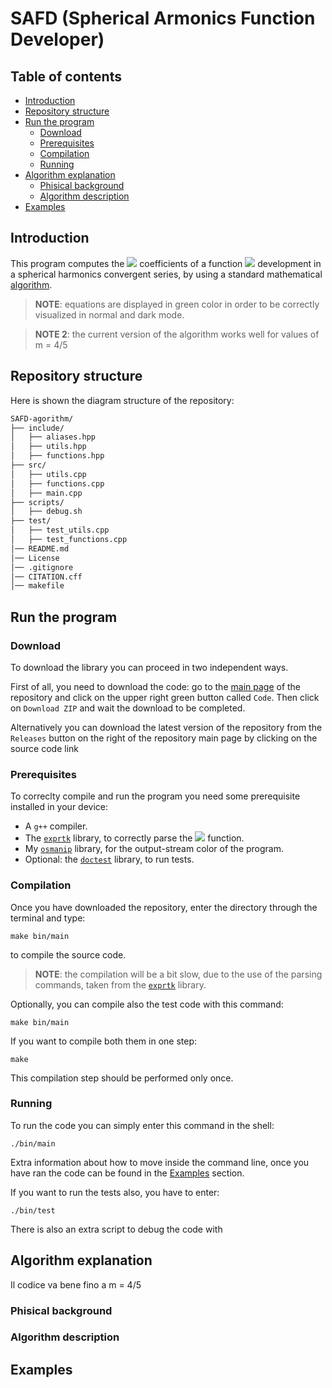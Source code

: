# SAFD (Spherical Armonics Function Developer)

## Table of contents

- [Introduction](#Introduction)
- [Repository structure](#repository-structure)
- [Run the program](#run-the-program)
  - [Download](#download)
  - [Prerequisites](#prerequisites)
  - [Compilation](#compilation)
  - [Running](#running)
- [Algorithm explanation](#algorithm-explanation)
  - [Phisical background](#phisical-background)
  - [Algorithm description](#algorithm-description)
- [Examples](#examples)

## Introduction

This program computes the <img src="https://render.githubusercontent.com/render/math?math=\color{green}{f_{m,l}}"> coefficients of a function <img src="https://render.githubusercontent.com/render/math?math=\color{green}{f(\theta, \phi)}"> development in a spherical harmonics convergent series, by using a standard mathematical [algorithm](#algorithm-description).

> **NOTE**: equations are displayed in green color in order to be correctly visualized in normal and dark mode.

> **NOTE 2**: the current version of the algorithm works well for values of m = 4/5

## Repository structure

Here is shown the diagram structure of the repository:

```txt
SAFD-agorithm/
├── include/
│   ├── aliases.hpp
│   ├── utils.hpp
│   ├── functions.hpp
├── src/
│   ├── utils.cpp
│   ├── functions.cpp
│   ├── main.cpp
├── scripts/
│   ├── debug.sh
├── test/
│   ├── test_utils.cpp
│   ├── test_functions.cpp
│── README.md
│── License
│── .gitignore
│── CITATION.cff
│── makefile
```

## Run the program

### Download

To download the library you can proceed in two independent ways.

First of all, you need to download the code: go to the [main page](https://github.com/JustWhit3/SAFD-algorithm) of the repository and click on the upper right green button called `Code`. Then click on `Download ZIP` and wait the download to be completed.

Alternatively you can download the latest version of the repository from the ``Releases`` button on the right of the repository main page by clicking on the source code link
### Prerequisites

To correclty compile and run the program you need some prerequisite installed in your device:

- A `g++` compiler.
- The [`exprtk`](https://github.com/ArashPartow/exprtk) library, to correctly parse the <img src="https://render.githubusercontent.com/render/math?math=\color{green}{f(\theta, \phi)}"> function.
- My [`osmanip`](https://github.com/JustWhit3/osmanip) library, for the output-stream color of the program.
- Optional: the [`doctest`](https://github.com/doctest/doctest) library, to run tests.

### Compilation

Once you have downloaded the repository, enter the directory through the terminal and type:

```shell
make bin/main
```

to compile the source code.

> **NOTE**: the compilation will be a bit slow, due to the use of the parsing commands, taken from the [`exprtk`](https://github.com/ArashPartow/exprtk) library.

Optionally, you can compile also the test code with this command:

```shell
make bin/main
```

If you want to compile both them in one step:

```shell
make
```

This compilation step should be performed only once.
### Running

To run the code you can simply enter this command in the shell:

```shell
./bin/main
```

Extra information about how to move inside the command line, once you have ran the code can be found in the [Examples](#examples) section.

If you want to run the tests also, you have to enter:

```shell
./bin/test
```

There is also an extra script to debug the code with 

## Algorithm explanation

Il codice va bene fino a m = 4/5

### Phisical background

### Algorithm description

## Examples